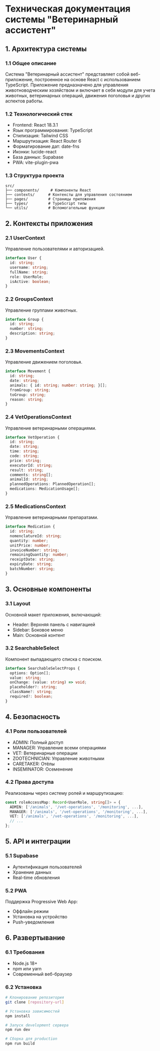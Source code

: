 # Техническая документация системы "Ветеринарный ассистент"

## 1. Архитектура системы

### 1.1 Общее описание
Система "Ветеринарный ассистент" представляет собой веб-приложение, построенное на основе React с использованием TypeScript. Приложение предназначено для управления животноводческим хозяйством и включает в себя модули для учета животных, ветеринарных операций, движения поголовья и других аспектов работы.

### 1.2 Технологический стек
- Frontend: React 18.3.1
- Язык программирования: TypeScript
- Стилизация: Tailwind CSS
- Маршрутизация: React Router 6
- Форматирование дат: date-fns
- Иконки: lucide-react
- База данных: Supabase
- PWA: vite-plugin-pwa

### 1.3 Структура проекта
```
src/
├── components/     # Компоненты React
├── contexts/      # Контексты для управления состоянием
├── pages/         # Страницы приложения
├── types/         # TypeScript типы
└── utils/         # Вспомогательные функции
```

## 2. Контексты приложения

### 2.1 UserContext
Управление пользователями и авторизацией.
```typescript
interface User {
  id: string;
  username: string;
  fullName: string;
  role: UserRole;
  isActive: boolean;
}
```

### 2.2 GroupsContext
Управление группами животных.
```typescript
interface Group {
  id: string;
  number: string;
  description: string;
}
```

### 2.3 MovementsContext
Управление движением поголовья.
```typescript
interface Movement {
  id: string;
  date: string;
  animals: { id: string; number: string; }[];
  fromGroup: string;
  toGroup: string;
  reason: string;
}
```

### 2.4 VetOperationsContext
Управление ветеринарными операциями.
```typescript
interface VetOperation {
  id: string;
  date: string;
  time: string;
  code: string;
  price: string;
  executorId: string;
  result: string;
  comments: string[];
  animalId: string;
  plannedOperations: PlannedOperation[];
  medications: MedicationUsage[];
}
```

### 2.5 MedicationsContext
Управление ветеринарными препаратами.
```typescript
interface Medication {
  id: string;
  nomenclatureId: string;
  quantity: number;
  unitPrice: number;
  invoiceNumber: string;
  remainingQuantity: number;
  receiptDate: string;
  expiryDate: string;
  batchNumber: string;
}
```

## 3. Основные компоненты

### 3.1 Layout
Основной макет приложения, включающий:
- Header: Верхняя панель с навигацией
- Sidebar: Боковое меню
- Main: Основной контент

### 3.2 SearchableSelect
Компонент выпадающего списка с поиском.
```typescript
interface SearchableSelectProps {
  options: Option[];
  value: string;
  onChange: (value: string) => void;
  placeholder?: string;
  className?: string;
  required?: boolean;
}
```

## 4. Безопасность

### 4.1 Роли пользователей
- ADMIN: Полный доступ
- MANAGER: Управление всеми операциями
- VET: Ветеринарные операции
- ZOOTECHNICIAN: Управление животными
- CARETAKER: Отёлы
- INSEMINATOR: Осеменение

### 4.2 Права доступа
Реализованы через систему ролей и маршрутизацию:
```typescript
const roleAccessMap: Record<UserRole, string[]> = {
  ADMIN: ['/animals', '/vet-operations', '/monitoring', ...],
  MANAGER: ['/animals', '/vet-operations', '/monitoring', ...],
  VET: ['/animals', '/vet-operations', '/monitoring', ...],
  // ...
};
```

## 5. API и интеграции

### 5.1 Supabase
- Аутентификация пользователей
- Хранение данных
- Real-time обновления

### 5.2 PWA
Поддержка Progressive Web App:
- Оффлайн режим
- Установка на устройство
- Push-уведомления

## 6. Развертывание

### 6.1 Требования
- Node.js 18+
- npm или yarn
- Современный веб-браузер

### 6.2 Установка
```bash
# Клонирование репозитория
git clone [repository-url]

# Установка зависимостей
npm install

# Запуск development сервера
npm run dev

# Сборка для production
npm run build
```